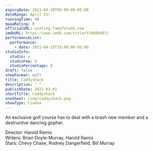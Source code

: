 ```yaml
---
expiryDate: 2021-04-28T00:00:00-05:00
dateRange: April 25!
runningTime: 98
mpaaRating: R
officialURL: wieting.TamaToledo.com
imdbURL: https://www.imdb.com/title/tt0080487/
performanceList:
  performance:
    - date: 2021-04-25T19:00:00-05:00
studioInfo:
  studio: x
  studioFee: 0
  studioPercentage: 0
draft: false
showFormat: null
title: Caddyshack
description: " "
publishDate: 2021-03-01
shortTitle: Caddyshack
oneSheet: /img/caddyshack.png
showType: Cinema
---
```

An exclusive golf course has to deal with a brash new member and a destructive dancing gopher.  

Director: Harold Ramis  
Writers: Brian Doyle-Murray, Harold Ramis  
Stars: Chevy Chase, Rodney Dangerfield, Bill Murray 
